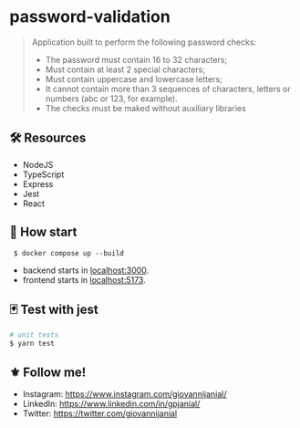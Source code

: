 # password-validation

>Application built to perform the following password checks:
> - The password must contain 16 to 32 characters;
> - Must contain at least 2 special characters;
> - Must contain uppercase and lowercase letters;
> - It cannot contain more than 3 sequences of characters, letters or numbers (abc or 123, for example).
> - The checks must be maked without auxiliary libraries

## :hammer_and_wrench: Resources
- NodeJS
- TypeScript
- Express
- Jest
- React

## :rocket: How start
```
 $ docker compose up --build
```
- backend starts in [localhost:3000](http://localhost:3000/).
- frontend starts in [localhost:5173](http://localhost:5173/).

## :black_joker: Test with jest

```bash
# unit tests
$ yarn test
```

## :fleur_de_lis: Follow me!
- Instagram: https://www.instagram.com/giovannijanial/
- LinkedIn: https://www.linkedin.com/in/gpjanial/
- Twitter: https://twitter.com/giovannijanial
